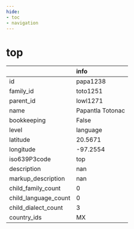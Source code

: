 ```yaml
---
hide:
- toc
- navigation
---
```

# top
|                      | info             |
|:---------------------|:-----------------|
| id                   | papa1238         |
| family_id            | toto1251         |
| parent_id            | lowl1271         |
| name                 | Papantla Totonac |
| bookkeeping          | False            |
| level                | language         |
| latitude             | 20.5671          |
| longitude            | -97.2554         |
| iso639P3code         | top              |
| description          | nan              |
| markup_description   | nan              |
| child_family_count   | 0                |
| child_language_count | 0                |
| child_dialect_count  | 3                |
| country_ids          | MX               |